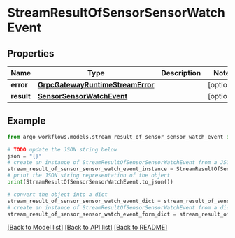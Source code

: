 # StreamResultOfSensorSensorWatchEvent


## Properties

Name | Type | Description | Notes
------------ | ------------- | ------------- | -------------
**error** | [**GrpcGatewayRuntimeStreamError**](GrpcGatewayRuntimeStreamError.md) |  | [optional] 
**result** | [**SensorSensorWatchEvent**](SensorSensorWatchEvent.md) |  | [optional] 

## Example

```python
from argo_workflows.models.stream_result_of_sensor_sensor_watch_event import StreamResultOfSensorSensorWatchEvent

# TODO update the JSON string below
json = "{}"
# create an instance of StreamResultOfSensorSensorWatchEvent from a JSON string
stream_result_of_sensor_sensor_watch_event_instance = StreamResultOfSensorSensorWatchEvent.from_json(json)
# print the JSON string representation of the object
print(StreamResultOfSensorSensorWatchEvent.to_json())

# convert the object into a dict
stream_result_of_sensor_sensor_watch_event_dict = stream_result_of_sensor_sensor_watch_event_instance.to_dict()
# create an instance of StreamResultOfSensorSensorWatchEvent from a dict
stream_result_of_sensor_sensor_watch_event_form_dict = stream_result_of_sensor_sensor_watch_event.from_dict(stream_result_of_sensor_sensor_watch_event_dict)
```
[[Back to Model list]](../README.md#documentation-for-models) [[Back to API list]](../README.md#documentation-for-api-endpoints) [[Back to README]](../README.md)


